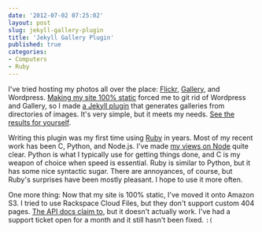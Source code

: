 ```yaml
---
date: '2012-07-02 07:25:02'
layout: post
slug: jekyll-gallery-plugin
title: 'Jekyll Gallery Plugin'
published: true
categories:
- Computers
- Ruby
---
```


I've tried hosting my photos all over the place: [Flickr](http://www.flickr.com/photos/ggreer), [Gallery](http://gallery.menalto.com/), and Wordpress. [Making my site 100% static](/2012/02/21/from-wordpress-to-jekyll/) forced me to git rid of Wordpress and Gallery, so I made [a Jekyll plugin](https://github.com/ggreer/jekyll-gallery-generator) that generates galleries from directories of images. It's very simple, but it meets my needs. [See the results for yourself](/photos/).

Writing this plugin was my first time using [Ruby](http://en.wikipedia.org/wiki/Ruby_%28programming_language%29) in years. Most of my recent work has been C, Python, and Node.js. I've made [my views on Node](/2012/06/10/nodejs-dealing-with-errors/) quite clear. Python is what I typically use for getting things done, and C is my weapon of choice when speed is essential. Ruby is similar to Python, but it has some nice syntactic sugar. There are annoyances, of course, but Ruby's surprises have been mostly pleasant. I hope to use it more often.

One more thing: Now that my site is 100% static, I've moved it onto Amazon S3. I tried to use Rackspace Cloud Files, but they don't support custom 404 pages. [The API docs claim to](http://docs.rackspace.com/files/api/v1/cf-devguide/content/Set_Error_Pages_for_Static_Website-dle4005.html), but it doesn't actually work. I've had a support ticket open for a month and it still hasn't been fixed. `:(`
